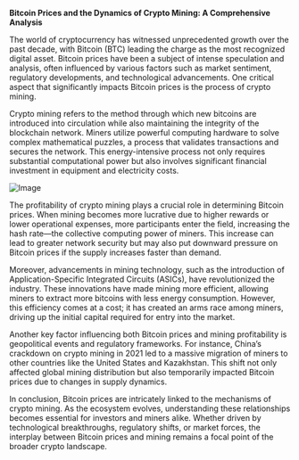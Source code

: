 **Bitcoin Prices and the Dynamics of Crypto Mining: A Comprehensive Analysis**

The world of cryptocurrency has witnessed unprecedented growth over the past decade, with Bitcoin (BTC) leading the charge as the most recognized digital asset. Bitcoin prices have been a subject of intense speculation and analysis, often influenced by various factors such as market sentiment, regulatory developments, and technological advancements. One critical aspect that significantly impacts Bitcoin prices is the process of crypto mining.

Crypto mining refers to the method through which new bitcoins are introduced into circulation while also maintaining the integrity of the blockchain network. Miners utilize powerful computing hardware to solve complex mathematical puzzles, a process that validates transactions and secures the network. This energy-intensive process not only requires substantial computational power but also involves significant financial investment in equipment and electricity costs.

![Image](https://github.com/user-attachments/assets/31692037-0104-4703-abd1-696b6a7dd41b)

The profitability of crypto mining plays a crucial role in determining Bitcoin prices. When mining becomes more lucrative due to higher rewards or lower operational expenses, more participants enter the field, increasing the hash rate—the collective computing power of miners. This increase can lead to greater network security but may also put downward pressure on Bitcoin prices if the supply increases faster than demand.

Moreover, advancements in mining technology, such as the introduction of Application-Specific Integrated Circuits (ASICs), have revolutionized the industry. These innovations have made mining more efficient, allowing miners to extract more bitcoins with less energy consumption. However, this efficiency comes at a cost; it has created an arms race among miners, driving up the initial capital required for entry into the market.

Another key factor influencing both Bitcoin prices and mining profitability is geopolitical events and regulatory frameworks. For instance, China’s crackdown on crypto mining in 2021 led to a massive migration of miners to other countries like the United States and Kazakhstan. This shift not only affected global mining distribution but also temporarily impacted Bitcoin prices due to changes in supply dynamics.

In conclusion, Bitcoin prices are intricately linked to the mechanisms of crypto mining. As the ecosystem evolves, understanding these relationships becomes essential for investors and miners alike. Whether driven by technological breakthroughs, regulatory shifts, or market forces, the interplay between Bitcoin prices and mining remains a focal point of the broader crypto landscape.